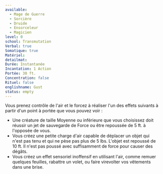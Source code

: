```yaml
---
available:
  - Mage de Guerre
  - Sorcière
  - Druide
  - Ensorceleur
  - Magicien
level: 0
school: Transmutation
Verbal: true
Somatique: true
Matériel:
detailmat:
Durée: Instantanée
Incantation: 1 Action
Portée: 30 ft.
Concentration: false
Rituel: false
englishname: Gust
status: empty
---
```

Vous prenez contrôle de l'air et le forcez à réaliser l'un des effets suivants à partir d'un point à portée que vous pouvez voir :

 - Une créature de taille Moyenne ou inférieure que vous choisissez doit réussir un jet de sauvegarde de Force ou être repoussée de 5 ft. à l'opposée de vous.
 - Vous créez une petite charge d'air capable de déplacer un objet qui n'est pas tenu et qui ne pèse pas plus de 5 lbs. L'objet est repoussé de 10 ft. Il n'est pas poussé avec suffisamment de force pour causer des dégâts.
 - Vous créez un effet sensoriel inoffensif en utilisant l'air, comme remuer quelques feuilles, rabattre un volet, ou faire virevolter vos vêtements dans une brise.
